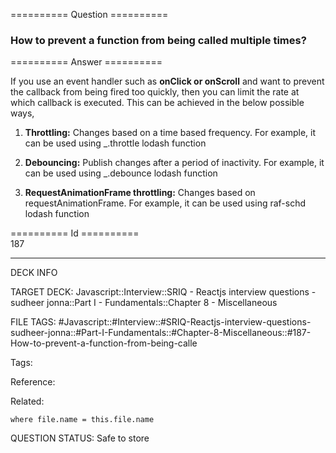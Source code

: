 ========== Question ==========  

### How to prevent a function from being called multiple times?  

========== Answer ==========  

If you use an event handler such as **onClick or onScroll** and want to prevent the callback from being fired too quickly, then you can limit the rate at which callback is executed. This can be achieved in the below possible ways,

1.  **Throttling:** Changes based on a time based frequency. For example, it can be used using \_.throttle lodash function

2.  **Debouncing:** Publish changes after a period of inactivity. For example, it can be used using \_.debounce lodash function

3.  **RequestAnimationFrame throttling:** Changes based on requestAnimationFrame. For example, it can be used using raf-schd lodash function

========== Id ==========  
187

---

DECK INFO

TARGET DECK: Javascript::Interview::SRIQ - Reactjs interview questions - sudheer jonna::Part I - Fundamentals::Chapter 8 - Miscellaneous

FILE TAGS: #Javascript::#Interview::#SRIQ-Reactjs-interview-questions-sudheer-jonna::#Part-I-Fundamentals::#Chapter-8-Miscellaneous::#187-How-to-prevent-a-function-from-being-calle

Tags:

Reference:

Related:

```dataview
where file.name = this.file.name
```

QUESTION STATUS: Safe to store
